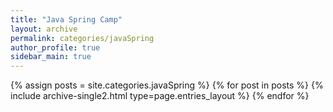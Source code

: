 ```yaml
---
title: "Java Spring Camp"
layout: archive
permalink: categories/javaSpring
author_profile: true
sidebar_main: true
---
```



{% assign posts = site.categories.javaSpring %}
{% for post in posts %} {% include archive-single2.html type=page.entries_layout %} {% endfor %}
